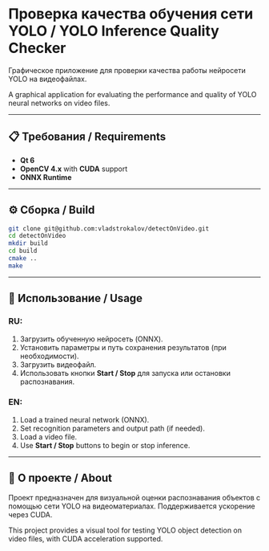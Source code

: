# Проверка качества обучения сети YOLO / YOLO Inference Quality Checker

Графическое приложение для проверки качества работы нейросети YOLO на видеофайлах.

A graphical application for evaluating the performance and quality of YOLO neural networks on video files.

---

## 📋 Требования / Requirements

- **Qt 6**
- **OpenCV 4.x** with **CUDA** support
- **ONNX Runtime**

---

## ⚙️ Сборка / Build

```bash
git clone git@github.com:vladstrokalov/detectOnVideo.git
cd detectOnVideo
mkdir build
cd build
cmake ..
make
```
---

## 🚀 Использование / Usage

### RU:
1. Загрузить обученную нейросеть (ONNX).
2. Установить параметры и путь сохранения результатов (при необходимости).
3. Загрузить видеофайл.
4. Использовать кнопки **Start / Stop** для запуска или остановки распознавания.

### EN:
1. Load a trained neural network (ONNX).
2. Set recognition parameters and output path (if needed).
3. Load a video file.
4. Use **Start / Stop** buttons to begin or stop inference.

---

## 🧠 О проекте / About

Проект предназначен для визуальной оценки распознавания объектов с помощью сети YOLO на видеоматериалах. Поддерживается ускорение через CUDA.

This project provides a visual tool for testing YOLO object detection on video files, with CUDA acceleration supported.

